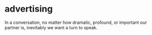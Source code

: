 # advertising

In a conversation, no matter how dramatic, profound, or important our partner is, inevitably we want a turn to speak.